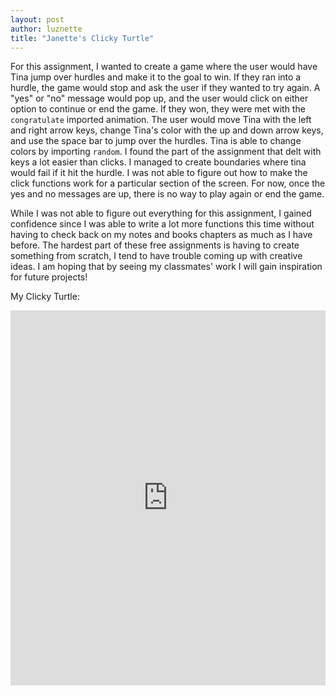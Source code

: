```yaml
---
layout: post
author: luznette
title: "Janette's Clicky Turtle"
---
```

For this assignment, I wanted to create a game where the user would have Tina jump over hurdles and make it to the goal to win. If they ran into a hurdle, the game would stop and ask the user if they wanted to try again. A "yes" or "no" message would pop up, and the user would click on either option to continue or end the game. If they won, they were met with the ```congratulate``` imported animation. The user would move Tina with the left and right arrow keys, change Tina's color with the up and down arrow keys, and use the space bar to jump over the hurdles. Tina is able to change colors by importing ```random```. I found the part of the assignment that delt with keys a lot easier than clicks. I managed to create boundaries where tina would fail if it hit the hurdle. I was not able to figure out how to make the click functions work for a particular section of the screen. For now, once the yes and no messages are up, there is no way to play again or end the game. 

While I was not able to figure out everything for this assignment, I gained confidence since I was able to write a lot more functions this time without having to check back on my notes and books chapters as much as I have before. The hardest part of these free assignments is having to create something from scratch, I tend to have trouble coming up with creative ideas. I am hoping that by seeing my classmates' work I will gain inspiration for future projects!

My Clicky Turtle:
<iframe src="https://trinket.io/embed/python/42908491d2" width="100%" height="600" frameborder="0" marginwidth="0" marginheight="0" allowfullscreen></iframe>
